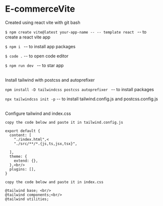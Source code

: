 # E-commerceVite

Created using react vite with git bash<br/>

```$ npm create vite@latest your-app-name -- -- template react ```
-- to create a react vite app<br/>

```$ npm i ```
-- to install app packages<br/>

```$ code .```
-- to open code editor<br/>

```$ npm run dev ```
-- to star app<br/>

<br/>
Install tailwind with postcss and autoprefixer <br/>

```npm install -D tailwindcss postcss autoprefixer ```
-- to install packages<br/>

```npx tailwindcss init -p```
-- to install tailwind.config.js and postcss.config.js<br/>

<br/>
Configure tailwind and index.css<br/>

```copy the code below and paste it in tailwind.config.js```
```/** @type {import('tailwindcss').Config} *
export default {
  content: [
    "./index.html",<
    "./src/**/*.{js,ts,jsx,tsx}",
    
  ],
  theme: {
    extend: {},
  },<br/>
  plugins: [],
}
```

```copy the code below and paste it in index.css```
```
@tailwind base; <br/>
@tailwind components;<br/>
@tailwind utilities;
```


